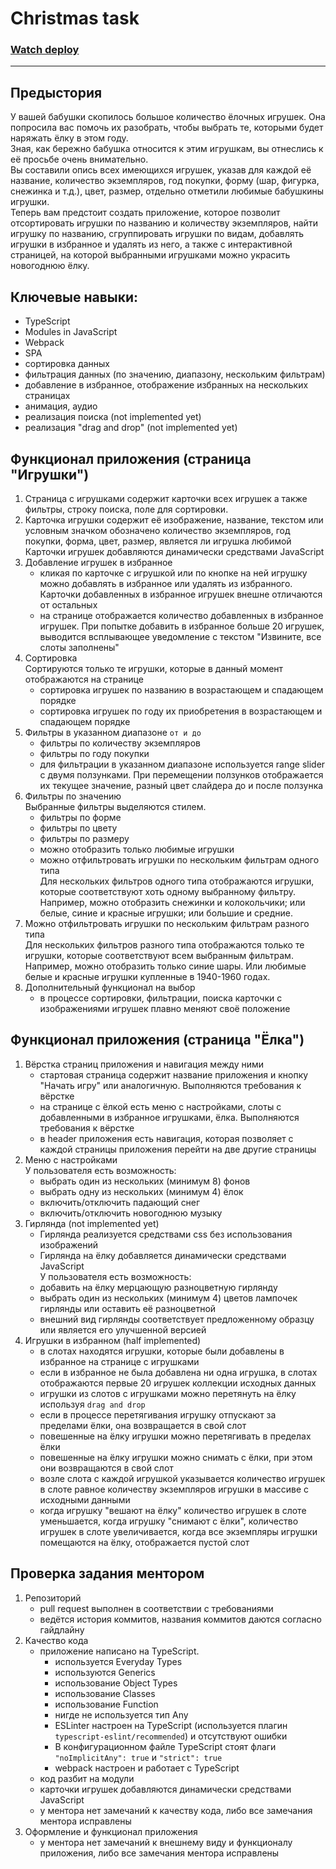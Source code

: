 # Christmas task  

### [Watch deploy](https://insane-idea.github.io/christmas-task/) 

---  

## Предыстория
У вашей бабушки скопилось большое количество ёлочных игрушек. Она попросила вас помочь их разобрать, чтобы выбрать те, которыми будет наряжать ёлку в этом году.  
Зная, как бережно бабушка относится к этим игрушкам, вы отнеслись к её просьбе очень внимательно.  
Вы составили опись всех имеющихся игрушек, указав для каждой её название, количество экземпляров, год покупки, форму (шар, фигурка, снежинка и т.д.), цвет, размер, отдельно отметили любимые бабушкины игрушки.  
Теперь вам предстоит создать приложение, которое позволит отсортировать игрушки по названию и количеству экземпляров, найти игрушку по названию, сгруппировать игрушки по видам, добавлять игрушки в избранное и удалять из него, а также с интерактивной страницей, на которой выбранными игрушками можно украсить новогоднюю ёлку.

## Ключевые навыки:
- TypeScript
- Modules in JavaScript
- Webpack
- SPA
- сортировка данных
- фильтрация данных (по значению, диапазону, нескольким фильтрам)
- добавление в избранное, отображение избранных на нескольких страницах
- анимация, аудио
- реализация поиска (not implemented yet)
- реализация "drag and drop" (not implemented yet)  


## Функционал приложения (страница "Игрушки")
1. Страница с игрушками содержит карточки всех игрушек а также фильтры, строку поиска, поле для сортировки.
2. Карточка игрушки содержит её изображение, название, текстом или условным значком обозначено количество экземпляров, год покупки, форма, цвет, размер, является ли игрушка любимой  
Карточки игрушек добавляются динамически средствами JavaScript 
3. Добавление игрушек в избранное
   - кликая по карточке с игрушкой или по кнопке на ней игрушку можно добавлять в избранное или удалять из избранного. Карточки добавленных в избранное игрушек внешне отличаются от остальных
   - на странице отображается количество добавленных в избранное игрушек. При попытке добавить в избранное больше 20 игрушек, выводится всплывающее уведомление с текстом "Извините, все слоты заполнены"
4. Сортировка  
   Сортируются только те игрушки, которые в данный момент отображаются на странице
   - сортировка игрушек по названию в возрастающем и спадающем порядке
   - сортировка игрушек по году их приобретения в возрастающем и спадающем порядке
5. Фильтры в указанном диапазоне `от и до`
   - фильтры по количеству экземпляров
   - фильтры по году покупки
   - для фильтрации в указанном диапазоне используется range slider с двумя ползунками. При перемещении ползунков отображается их текущее значение, разный цвет слайдера до и после ползунка  
6. Фильтры по значению  
   Выбранные фильтры выделяются стилем.   
   - фильтры по форме
   - фильтры по цвету
   - фильтры по размеру
   - можно отобразить только любимые игрушки
   - можно отфильтровать игрушки по нескольким фильтрам одного типа  
   Для нескольких фильтров одного типа отображаются игрушки, которые соответствуют хоть одному выбранному фильтру. Например, можно отобразить снежинки и колокольчики; или белые, синие и красные игрушки; или большие и средние.
7. Можно отфильтровать игрушки по нескольким фильтрам разного типа  
   Для нескольких фильтров разного типа отображаются только те игрушки, которые соответствуют всем выбранным фильтрам.  
   Например, можно отобразить только синие шары. Или любимые белые и красные игрушки купленные в 1940-1960 годах.  
8. Дополнительный функционал на выбор  
   - в процессе сортировки, фильтрации, поиска карточки с изображениями игрушек плавно меняют своё положение    


## Функционал приложения (страница "Ёлка")
1. Вёрстка страниц приложения и навигация между ними
   - стартовая страница содержит название приложения и кнопку "Начать игру" или аналогичную. Выполняются требования к вёрстке
   - на странице с ёлкой есть меню с настройками, слоты с добавленными в избранное игрушками, ёлка. Выполняются требования к вёрстке
   - в header приложения есть навигация, которая позволяет с каждой страницы приложения перейти на две другие страницы   
2. Меню с настройками  
   У пользователя есть возможность:
   - выбрать один из нескольких (минимум 8) фонов
   - выбрать одну из нескольких (минимум 4) ёлок
   - включить/отключить падающий снег
   - включить/отключить новогоднюю музыку
3. Гирлянда  (not implemented yet)  
   - Гирлянда реализуется средствами css без использования изображений   
   - Гирлянда на ёлку добавляется динамически средствами JavaScript   
   У пользователя есть возможность:
   - добавить на ёлку мерцающую разноцветную гирлянду 
   - выбрать один из нескольких (минимум 4) цветов лампочек гирлянды или оставить её разноцветной
   - внешний вид гирлянды соответствует предложенному образцу или является его улучшенной версией
4. Игрушки в избранном (half implemented)
   - в слотах находятся игрушки, которые были добавлены в избранное на странице с игрушками
   - если в избранное не была добавлена ни одна игрушка, в слотах отображаются первые 20 игрушек коллекции исходных данных
   - игрушки  из слотов с игрушками можно перетянуть на ёлку используя `drag and drop` 
   - если в процессе перетягивания игрушку отпускают за пределами ёлки, она возвращается в свой слот
   - повешенные на ёлку игрушки можно перетягивать в пределах ёлки
   - повешенные на ёлку игрушки можно снимать с ёлки, при этом они возвращаются в свой слот
   - возле слота с каждой игрушкой указывается количество игрушек в слоте равное количеству экземпляров игрушки в массиве с исходными данными
   - когда игрушку "вешают на ёлку" количество игрушек в слоте уменьшается, когда игрушку "снимают с ёлки", количество игрушек в слоте увеличивается, когда все экземпляры игрушки помещаются на ёлку, отображается пустой слот


## Проверка задания ментором 

1. Репозиторий 
   - pull request выполнен в соответствии с требованиями 
   - ведётся история коммитов, названия коммитов даются согласно гайдлайну
2. Качество кода
   - приложение написано на TypeScript. 
      - используется Everyday Types
      - используются Generics
      - использование Object Types
      - использование Classes
      - использование Function
      - нигде не используется тип Any
      - ESLinter настроен на TypeScript (используется плагин `typescript-eslint/recommended`) и отсутствуют ошибки
      - В конфигурационном файле TypeScript стоят флаги `"noImplicitAny": true` и `"strict": true`
      - webpack настроен и работает с TypeScript
   - код разбит на модули
   - карточки игрушек добавляются динамически средствами JavaScript
   - у ментора нет замечаний к качеству кода, либо все замечания ментора исправлены
3. Оформление и функционал приложения
   - у ментора нет замечаний к внешнему виду и функционалу приложения, либо все замечания ментора исправлены 

